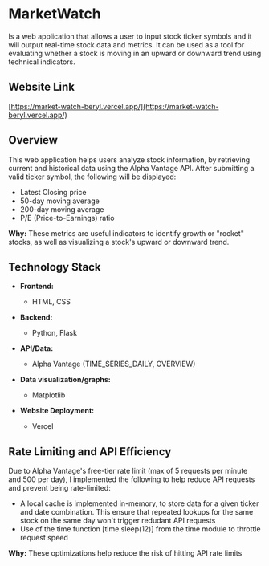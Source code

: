 # MarketWatch

Is a web application that allows a user to input stock ticker symbols and it will output real-time stock data and metrics. It can be used as a tool for evaluating whether a stock is moving in an upward or downward trend using technical indicators.

## Website Link
[https://market-watch-beryl.vercel.app/](https://market-watch-beryl.vercel.app/)


## Overview
This web application helps users analyze stock information, by retrieving current and historical data using the Alpha Vantage API. After submitting a valid ticker symbol, the following will be displayed:
- Latest Closing price
- 50-day moving average
- 200-day moving average
- P/E (Price-to-Earnings) ratio

**Why:** These metrics are useful indicators to identify growth or "rocket" stocks, as well as visualizing a stock's upward or downward trend.

## Technology Stack

- **Frontend:**
    - HTML, CSS

- **Backend:**
    - Python, Flask

- **API/Data:**
    - Alpha Vantage (TIME_SERIES_DAILY, OVERVIEW)

- **Data visualization/graphs:** 
    - Matplotlib

- **Website Deployment:** 
    - Vercel

## Rate Limiting and API Efficiency
Due to Alpha Vantage's free-tier rate limit (max of 5 requests per minute and 500 per day), I implemented the following to help reduce API requests and prevent being rate-limited:
- A local cache is implemented in-memory, to store data for a given ticker and date combination. This ensure that repeated lookups for the same stock on the same day won't trigger redudant API requests
- Use of the time function [time.sleep(12)] from the time module to throttle request speed

**Why:** These optimizations help reduce the risk of hitting API rate limits